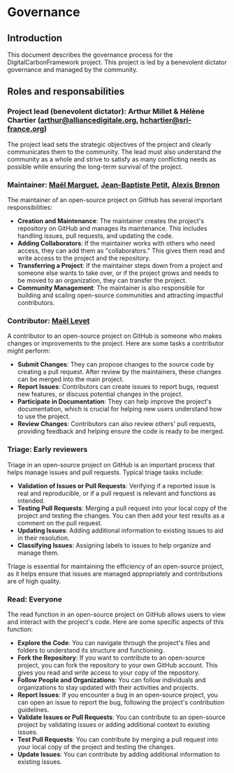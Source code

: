 # Governance

## Introduction

This document describes the governance process for the DigitalCarbonFramework project. This project is led by a benevolent dictator governance and managed by the community.

## Roles and responsabilities

### Project lead (benevolent dictator): Arthur Millet & Hélène Chartier (<arthur@alliancedigitale.org>, <hchartier@sri-france.org>)

The project lead sets the strategic objectives of the project and clearly communicates them to the community. The lead must also understand the community as a whole and strive to satisfy as many conflicting needs as possible while ensuring the long-term survival of the project.

### Maintainer: [Maël Marguet](https://github.com/maelmrgt), [Jean-Baptiste Petit](https://github.com/jbogp), [Alexis Brenon](https://github.com/AlexisBRENON)

The maintainer of an open-source project on GitHub has several important responsibilities:

- **Creation and Maintenance**: The maintainer creates the project's repository on GitHub and manages its maintenance. This includes handling issues, pull requests, and updating the code.
- **Adding Collaborators**: If the maintainer works with others who need access, they can add them as "collaborators." This gives them read and write access to the project and the repository.
- **Transferring a Project**: If the maintainer steps down from a project and someone else wants to take over, or if the project grows and needs to be moved to an organization, they can transfer the project.
- **Community Management**: The maintainer is also responsible for building and scaling open-source communities and attracting impactful contributors.

### Contributor: [Maël Levet](https://github.com/mllvt-blevolution)

A contributor to an open-source project on GitHub is someone who makes changes or improvements to the project. Here are some tasks a contributor might perform:

- **Submit Changes**: They can propose changes to the source code by creating a pull request. After review by the maintainers, these changes can be merged into the main project.
- **Report Issues**: Contributors can create issues to report bugs, request new features, or discuss potential changes in the project.
- **Participate in Documentation**: They can help improve the project's documentation, which is crucial for helping new users understand how to use the project.
- **Review Changes**: Contributors can also review others' pull requests, providing feedback and helping ensure the code is ready to be merged.

### Triage: Early reviewers

Triage in an open-source project on GitHub is an important process that helps manage issues and pull requests. Typical triage tasks include:

- **Validation of Issues or Pull Requests**: Verifying if a reported issue is real and reproducible, or if a pull request is relevant and functions as intended.
- **Testing Pull Requests**: Merging a pull request into your local copy of the project and testing the changes. You can then add your test results as a comment on the pull request.
- **Updating Issues**: Adding additional information to existing issues to aid in their resolution.
- **Classifying Issues**: Assigning labels to issues to help organize and manage them.

Triage is essential for maintaining the efficiency of an open-source project, as it helps ensure that issues are managed appropriately and contributions are of high quality.

### Read: Everyone

The read function in an open-source project on GitHub allows users to view and interact with the project's code. Here are some specific aspects of this function:

- **Explore the Code**: You can navigate through the project's files and folders to understand its structure and functioning.
- **Fork the Repository**: If you want to contribute to an open-source project, you can fork the repository to your own GitHub account. This gives you read and write access to your copy of the repository.
- **Follow People and Organizations**: You can follow individuals and organizations to stay updated with their activities and projects.
- **Report Issues**: If you encounter a bug in an open-source project, you can open an issue to report the bug, following the project's contribution guidelines.
- **Validate Issues or Pull Requests**: You can contribute to an open-source project by validating issues or adding additional context to existing issues.
- **Test Pull Requests**: You can contribute by merging a pull request into your local copy of the project and testing the changes.
- **Update Issues**: You can contribute by adding additional information to existing issues.
